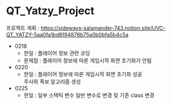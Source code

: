 # QT_Yatzy_Project

프로젝트 계획 : https://sideways-salamander-743.notion.site/UVC-QT_YATZY-5aa0fa1bd6f94878b75a0b0bfa5b4c5a

- 0218
  - 한일 : 플레이어 정보 관련 코딩
  - 문제점 : 플레이어 정보에 따른 게임시작 화면 초기화가 안됨
- 0220
  - 한일 : 플레이어 정보에 따른 게임시작 화면 초기화 성공<br>
           주사위 족보 알고리즘 생성
- 0225 
  - 한일 : 일부 스택틱 변수 일반 변수로 변경 및 기존 class 변경
